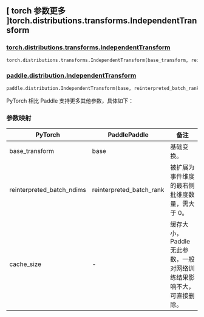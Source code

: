 ## [ torch 参数更多 ]torch.distributions.transforms.IndependentTransform

### [torch.distributions.transforms.IndependentTransform](https://pytorch.org/docs/stable/distributions.html#torch.distributions.transforms.IndependentTransform)

```python
torch.distributions.transforms.IndependentTransform(base_transform, reinterpreted_batch_ndims, cache_size=0)
```

### [paddle.distribution.IndependentTransform](https://www.paddlepaddle.org.cn/documentation/docs/zh/develop/api/paddle/distribution/IndependentTransform_cn.html#independenttransform)

```python
paddle.distribution.IndependentTransform(base, reinterpreted_batch_rank)
```

PyTorch 相比 Paddle 支持更多其他参数，具体如下：

### 参数映射

| PyTorch                   | PaddlePaddle             | 备注 |
| ------------------------- | ------------------------ | -- |
| base_transform            | base                     | 基础变换。 |
| reinterpreted_batch_ndims | reinterpreted_batch_rank | 被扩展为事件维度的最右侧批维度数量，需大于 0。 |
| cache_size | -            | 缓存大小，Paddle 无此参数，一般对网络训练结果影响不大，可直接删除。 |

